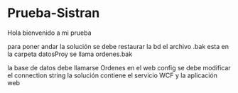 # Prueba-Sistran

Hola bienvenido a mi prueba 

para poner andar la solución
se debe restaurar la bd 
el archivo .bak esta en la carpeta datosProy se llama ordenes.bak

la base de datos debe llamarse Ordenes
en el web config se debe modificar el connection string
la solución contiene el servicio WCF  y la aplicación web
